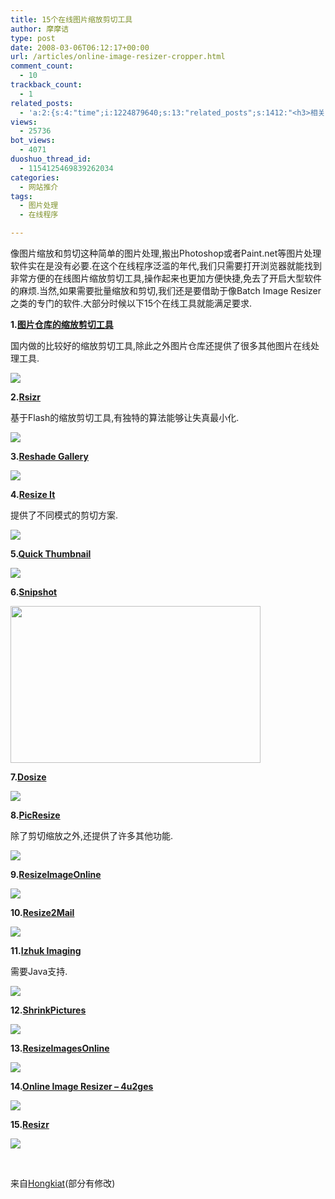 ```yaml
---
title: 15个在线图片缩放剪切工具
author: 摩摩诘
type: post
date: 2008-03-06T06:12:17+00:00
url: /articles/online-image-resizer-cropper.html
comment_count:
  - 10
trackback_count:
  - 1
related_posts:
  - 'a:2:{s:4:"time";i:1224879640;s:13:"related_posts";s:1412:"<h3>相关日志</h3><ul class="related_post"><li><a href="http://www.digglife.cn/articles/enhance-mobile-phone-pics.html" title="如何提高手机照片的质量">如何提高手机照片的质量</a></li><li><a href="http://www.digglife.cn/articles/improve-your-image-online.html" title="在线一键优化你的照片">在线一键优化你的照片</a></li><li><a href="http://www.digglife.cn/articles/online-business-cards-produced-fackbook-and-myspace.html" title="在线制作Fackbook和Myspace名片">在线制作Fackbook和Myspace名片</a></li><li><a href="http://www.digglife.cn/articles/megmypic.html" title="你也可以上国际知名杂志封面:MagMyPic">你也可以上国际知名杂志封面:MagMyPic</a></li><li><a href="http://www.digglife.cn/articles/round-pic.html" title="归来:在线给图片加上圆角效果Round Pic">归来:在线给图片加上圆角效果Round Pic</a></li><li><a href="http://www.digglife.cn/articles/%e5%9c%a8%e7%ba%bf%e7%a8%8b%e5%ba%8f%e7%ae%80%e5%8d%95%e6%98%93%e7%94%a8%e7%9a%84%e5%9c%a8%e7%ba%bf%e5%9b%be%e7%89%87%e7%bc%96%e8%be%91%e5%99%a8wiredness.html" title="在线程序:简单易用的在线图片编辑器Wiredness">在线程序:简单易用的在线图片编辑器Wiredness</a></li><li><a href="http://www.digglife.cn/articles/free-photoshop-brush.html" title="免费下载900多个Photoshop笔刷">免费下载900多个Photoshop笔刷</a></li></ul>";}'
views:
  - 25736
bot_views:
  - 4071
duoshuo_thread_id:
  - 1154125469839262034
categories:
  - 网站推介
tags:
  - 图片处理
  - 在线程序

---
```

像图片缩放和剪切这种简单的图片处理,搬出Photoshop或者Paint.net等图片处理软件实在是没有必要.在这个在线程序泛滥的年代,我们只需要打开浏览器就能找到非常方便的在线图片缩放剪切工具,操作起来也更加方便快捷,免去了开启大型软件的麻烦.当然,如果需要批量缩放和剪切,我们还是要借助于像Batch Image Resizer之类的专门的软件.大部分时候以下15个在线工具就能满足要求.

<!--more-->

**1.**<a title="图片仓库的缩放剪切工具" href="http://pic.sdodo.com/tool/picadjust/" target="_blank"><strong>图片仓库的缩放剪切工具</strong></a>

国内做的比较好的缩放剪切工具,除此之外图片仓库还提供了很多其他图片在线处理工具.

 ![][1]

**2.**<a title="Rsizr" href="http://rsizr.com/" target="_blank"><strong>Rsizr</strong></a>

基于Flash的缩放剪切工具,有独特的算法能够让失真最小化.

 ![][2]

**3.**[**Reshade Gallery**][3]

 ![][4]

**4.**[**Resize It**][5]

提供了不同模式的剪切方案.

 ![][6]

**5.**[**Quick Thumbnail**][7]

 ![][8]

**6.**[**Snipshot**][9]

 <img src="https://www.digglife.net/qiniu/2468/image/8845a369342f8c07ea29d0da0f86f6ca.jpg" width="400" height="251" />

**7.**[**Dosize**][10]

 ![][11]

**8.**[**PicResize**][12]

除了剪切缩放之外,还提供了许多其他功能.

 ![][13]

**9.**[**ResizeImageOnline**][14]

 ![][15]

**10.**[**Resize2Mail**][16]

 ![][17]

**11.**[**Izhuk Imaging**][18]

需要Java支持.

 ![][19]

**12.**[**ShrinkPictures**][20]

 ![][21]

**13.**[**ResizeImagesOnline**][22]

 ![][23]

**14.**[**Online Image Resizer &#8211; 4u2ges**][24]

 ![][25]

**15.**<a title="Resizr" href="http://resizr.lord-lance.com/" target="_blank"><strong>Resizr</strong></a>

 ![][26]

&#160;

来自<a href="http://www.hongkiat.com/blog/resize-your-images-online-without-photoshop/" target="_blank">Hongkiat</a>(部分有修改)

 [1]: https://www.digglife.net/qiniu/2468/image/e2fd335db96bebc80133847466cc7ced.jpg
 [2]: https://www.digglife.net/qiniu/2468/image/b12572f096ad17eca7911f18d32e3fb6.jpg
 [3]: http://reshade.com/
 [4]: https://www.digglife.net/qiniu/2468/image/d5bd132f3768c2982882fbb0d2424743.jpg
 [5]: http://www.resize.it/
 [6]: https://www.digglife.net/qiniu/2468/image/914684ed4aa316a8df296788d0ac86ac.jpg
 [7]: http://quickthumbnail.com/
 [8]: https://www.digglife.net/qiniu/2468/image/9b2e5cb58f24ccd5b15c6c6dc2152aca.jpg
 [9]: http://snipshot.com/
 [10]: http://www.dosize.com/
 [11]: https://www.digglife.net/qiniu/2468/image/674cc21d6d2188c0fb8e9a7b5133135f.jpg
 [12]: http://gui.picresize.com/picresize2/
 [13]: https://www.digglife.net/qiniu/2468/image/681f5c644983947fae4dcb023531a190.jpg
 [14]: http://www.resizeyourimage.com/
 [15]: https://www.digglife.net/qiniu/2468/image/454839cc976f1f8b15c0605af94ebdd7.jpg
 [16]: http://www.resize2mail.com/
 [17]: https://www.digglife.net/qiniu/2468/image/4f2a9f8b8983b8cce14cb8d103ffcc53.jpg
 [18]: http://www.izhuk.com/imaging/
 [19]: https://www.digglife.net/qiniu/2468/image/4f9d23b0d546437c44639f84f8c5d019.jpg
 [20]: http://www.shrinkpictures.com/
 [21]: https://www.digglife.net/qiniu/2468/image/874c65ee28e0595cffe05302564e7bf7.jpg
 [22]: http://www.resizeimagesonline.com/
 [23]: https://www.digglife.net/qiniu/2468/image/b3d477c71973ed0a6358875fadfb2785.jpg
 [24]: http://www.resizeimage.4u2ges.com/index.asp
 [25]: https://www.digglife.net/qiniu/2468/image/f8d91121894b7499b2ac209103fcf602.jpg
 [26]: https://www.digglife.net/qiniu/2468/image/d008b570fabc6ebb7bed198e8f4fe096.jpg
